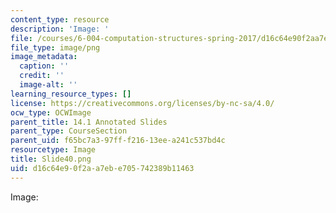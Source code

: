 ```yaml
---
content_type: resource
description: 'Image: '
file: /courses/6-004-computation-structures-spring-2017/d16c64e90f2aa7ebe705742389b11463_Slide40.png
file_type: image/png
image_metadata:
  caption: ''
  credit: ''
  image-alt: ''
learning_resource_types: []
license: https://creativecommons.org/licenses/by-nc-sa/4.0/
ocw_type: OCWImage
parent_title: 14.1 Annotated Slides
parent_type: CourseSection
parent_uid: f65bc7a3-97ff-f216-13ee-a241c537bd4c
resourcetype: Image
title: Slide40.png
uid: d16c64e9-0f2a-a7eb-e705-742389b11463
---
```

Image: 